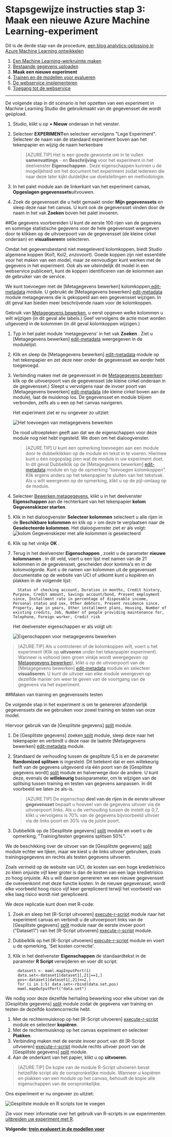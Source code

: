 <properties
    pageTitle="Stap 3: Maak een nieuwe Machine Learning-experiment | Microsoft Azure"
    description="Stap 3 van de prognose blog oplossing Stapsgewijze instructies: Maak een nieuwe training experiment in Azure Machine Learning Studio."
    services="machine-learning"
    documentationCenter=""
    authors="garyericson"
    manager="jhubbard"
    editor="cgronlun"/>

<tags
    ms.service="machine-learning"
    ms.workload="data-services"
    ms.tgt_pltfrm="na"
    ms.devlang="na"
    ms.topic="article"
    ms.date="10/05/2016" 
    ms.author="garye"/>


# <a name="walkthrough-step-3-create-a-new-azure-machine-learning-experiment"></a>Stapsgewijze instructies stap 3: Maak een nieuwe Azure Machine Learning-experiment

Dit is de derde stap van de procedure, [een blog analytics-oplossing in Azure Machine Learning ontwikkelen](machine-learning-walkthrough-develop-predictive-solution.md)


1.  [Een Machine Learning-werkruimte maken](machine-learning-walkthrough-1-create-ml-workspace.md)
2.  [Bestaande gegevens uploaden](machine-learning-walkthrough-2-upload-data.md)
3.  **Maak een nieuwe experiment**
4.  [Trainen en de modellen voor evalueren](machine-learning-walkthrough-4-train-and-evaluate-models.md)
5.  [De webservice implementeren](machine-learning-walkthrough-5-publish-web-service.md)
6.  [Toegang tot de webservice](machine-learning-walkthrough-6-access-web-service.md)

----------

De volgende stap in dit scenario is het opzetten van een experiment in Machine Learning Studio die gebruikmaakt van de gegevensset die wordt geüpload.  

1.  Studio, klikt u op **+ Nieuw** onderaan in het venster.
2.  Selecteer **EXPERIMENT**en selecteer vervolgens "Lege Experiment". Selecteer de naam van de standaard experiment boven aan het tekenpapier en wijzig de naam herkenbare

    > [AZURE.TIP] Het is een goede gewoonte om in te vullen **samenvattings** - en **Beschrijving** voor het experiment in het deelvenster **Eigenschappen** . Deze eigenschappen kunnen u de mogelijkheid om het document het experiment zodat iedereen die naar deze later kijkt duidelijke uw doelstellingen en methodologie.

3.  In het palet module aan de linkerkant van het experiment canvas, **Opgeslagen gegevenssets**uitvouwen.
4.  Zoek de gegevensset die u hebt gemaakt onder **Mijn gegevenssets** en sleep deze naar het canvas. U kunt ook de gegevensset vinden door de naam in het vak **Zoeken** boven het palet invoeren.  

##<a name="prepare-the-data"></a>De gegevens voorbereiden
U kunt de eerste 100 rijen van de gegevens en sommige statistische gegevens voor de hele gegevensset weergeven door te klikken op de uitvoerpoort van de gegevensset (de kleine cirkel onderaan) en **visualiseren**te selecteren.  

Omdat het gegevensbestand niet meegeleverd kolomkoppen, biedt Studio algemene koppen (Kol1, Kol2, *enzovoort*). Goede koppen zijn niet essentiële voor het maken van een model, maar ze eenvoudiger kunt werken met de gegevens in het experiment. Ook als we uiteindelijk dit model in een webservice publiceert, kunt de koppen identificeren van de kolommen aan de gebruiker van de service.  

We kunt toevoegen met de [Metagegevens bewerken] kolomkoppen[ edit-metadata] module.
U gebruikt de [Metagegevens bewerken] [ edit-metadata] module metagegevens die is gekoppeld aan een gegevensset wijzigen. In dit geval kan bieden meer beschrijvende naam voor de kolomkoppen. 

Gebruik van [Metagegevens bewerken][edit-metadata], u eerst opgeven welke kolommen u wilt wijzigen (in dit geval alle labels.) Geef vervolgens de actie moet worden uitgevoerd in de kolommen (in dit geval kolomkoppen wijzigen.)

1.  Typ in het palet module 'metagegevens' in het vak **Zoeken** . Ziet u [Metagegevens bewerken] [ edit-metadata] weergegeven in de modulelijst.
2.  Klik en sleep de [Metagegevens bewerken] [ edit-metadata] module op het tekenpapier en zet deze neer onder de gegevensset we eerder hebt toegevoegd.
3.  Verbinding maken met de gegevensset in de [Metagegevens bewerken][edit-metadata]: klik op de uitvoerpoort van de gegevensset (de kleine cirkel onderaan in de gegevensset.) Sleept u vervolgens naar de invoer poort van [Metagegevens bewerken] [ edit-metadata] (de kleine cirkel boven aan de module), laat de muisknop los. De gegevensset en module blijven verbonden, zelfs als u een op het canvas navigeren.

    Het experiment ziet er nu ongeveer zo uitziet:  

    ![Het toevoegen van metagegevens bewerken][2]
    
    De rood uitroepteken geeft aan dat we de eigenschappen voor deze module nog niet hebt ingesteld. We doen om het dialoogvenster.
    
    > [AZURE.TIP] U kunt een opmerking toevoegen aan een module door te dubbelklikken op de module en tekst in te voeren. Hiermee kunt u één oogopslag zien wat de module in uw experiment doet. In dit geval Dubbelklik op de [Metagegevens bewerken] [ edit-metadata] module en typ de opmerking "toevoegen kolomkoppen". Klik ergens anders op het tekenpapier te sluiten van het tekstvak. Als u wilt weergeven op de opmerking, klikt u op de pijl-omlaag op de module.

4.  Selecteer [Bewerken metagegevens][edit-metadata], klikt u in het deelvenster **Eigenschappen** aan de rechterkant van het tekenpapier **kolom Gegevenskiezer starten**.
5.  Klik in het dialoogvenster **Selecteer kolommen** selecteert u alle rijen in de **Beschikbare kolommen** en klik op > om deze te verplaatsen naar de **Geselecteerde kolommen**.
Het dialoogvenster ziet er als volgt: ![kolom Gegevenskiezer met alle kolommen is geselecteerd][4]
7.  Klik op het vinkje **OK** .
8.  Terug in het deelvenster **Eigenschappen** , zoekt u de parameter **nieuwe kolomnamen** . In dit veld, voert u een lijst met namen van de 21 kolommen in de gegevensset, gescheiden door komma's en in de kolomvolgorde. Kunt u de namen van kolommen uit de gegevensset documentatie op de website van UCI of uitkomt kunt u kopiëren en plakken in de volgende lijst:  

          Status of checking account, Duration in months, Credit history, Purpose, Credit amount, Savings account/bond, Present employment since, Installment rate in percentage of disposable income, Personal status and sex, Other debtors, Present residence since, Property, Age in years, Other installment plans, Housing, Number of existing credits, Job, Number of people providing maintenance for, Telephone, Foreign worker, Credit risk  

    Het deelvenster eigenschappen er als volgt uit:

    ![Eigenschappen voor metagegevens bewerken][1]

> [AZURE.TIP] Als u controleren of de kolomkoppen wilt, voert u het experiment (Klik op **uitvoeren** onder het tekenpapier experiment). Wanneer is voltooid (een groen vinkje wordt weergegeven op [Metagegevens bewerken][edit-metadata]), klikt u op de uitvoerpoort van de [Metagegevens bewerken] [ edit-metadata] module en selecteer **visualiseren**. U kunt de uitvoer van elke module weergeven op dezelfde manier om weer te geven van de voortgang van de gegevens via het experiment.

##<a name="create-training-and-test-datasets"></a>Maken van training en gegevenssets testen

De volgende stap in het experiment is om te genereren afzonderlijk gegevenssets die we gebruiken voor zowel training en testen van onze model.

Hiervoor gebruik van de [Gesplitste gegevens] [ split] module.  

1.  De [Gesplitste gegevens] zoeken[ split] module, sleep deze naar het tekenpapier en verbindt u deze naar de laatste [Metagegevens bewerken] [ edit-metadata] module.
2.  Standaard de verhouding tussen de gesplitste 0,5 is en de parameter **Randomized splitsen** is ingesteld. Dit betekent dat er een willekeurig helft van de gegevens uitgevoerd via één poort van de [Gesplitste gegevens wordt] [ split] module en halverwege door de andere. U kunt deze, evenals de **willekeurig** basisparameter, om te wijzigen van de splitsing tussen training en testen van gegevens aanpassen. In dit voorbeeld we laten ze als-is.
    
    > [AZURE.TIP] De eigenschap **deel van de rijen in de eerste uitvoer gegevensset** bepaalt u hoeveel van de gegevens uitvoer via de uitvoerpoort links. Als u de verhouding tussen de instelt op 0,7, klikt u vervolgens is 70% van de gegevens bijvoorbeeld uitvoer via de links poort en 30% via de juiste poort.  
    
3. Dubbelklik op de [Gesplitste gegevens] [ split] module en voert u de opmerking, "Training/testen gegevens splitsen 50%". 

We de beschikking over de uitvoer van de [Gesplitste gegevens] [ split] module echter we lijken, maar we kiest u de links uitvoer gebruiken, zoals trainingsgegevens en rechts als testen gegevens uitvoeren.  

Zoals vermeld op de website van UCI, de kosten van een hoge kredietrisico zo klein onjuiste vijf keer groter is dan de kosten van een lage kredietrisico zo hoog onjuiste. Als u wilt daarom genereren we een nieuwe gegevensset die overeenkomt met deze functie kosten. In de nieuwe gegevensset, wordt elke voorbeeld hoog risico vijf keer gerepliceerd terwijl het voorbeeld van elke laag risico wordt niet gerepliceerd.   

We deze replicatie kunt doen met R-code:  

1.  Zoek en sleep het [R-Script uitvoeren] [ execute-r-script] module naar het experiment canvas en verbindt u de uitvoerpoort links van de [Gesplitste gegevens] [ split] module naar de eerste invoer poort ("Dataset1") van het [R-Script uitvoeren] [ execute-r-script] module.
2. Dubbelklik op het [R-Script uitvoeren] [ execute-r-script] module en voert u de opmerking, 'Set kosten correctie'.
2.  Klik in het deelvenster **Eigenschappen** de standaardtekst in de parameter **R Script** verwijderen en voer dit script:

          dataset1 <- maml.mapInputPort(1)
          data.set<-dataset1[dataset1[,21]==1,]
          pos<-dataset1[dataset1[,21]==2,]
          for (i in 1:5) data.set<-rbind(data.set,pos)
          maml.mapOutputPort("data.set")


We nodig voor deze dezelfde herhaling bewerking voor elke uitvoer van de [Gesplitste gegevens] [ split] module zodat de gegevens van training en testen de dezelfde kostencorrectie hebt.

1.  Met de rechtermuisknop op het [R-Script uitvoeren] [ execute-r-script] module en selecteer **kopiëren**.
2.  Met de rechtermuisknop op het canvas experiment en selecteer **Plakken**.
3.  Verbinding maken met de eerste invoer poort van dit [R-Script uitvoeren] [ execute-r-script] module rechts uitvoer poort van de [Gesplitste gegevens] [ split] module. 
4.  Aan de onderkant van het papier, klikt u op **uitvoeren**. 

> [AZURE.TIP] De kopie van de module R-Script uitvoeren bevat hetzelfde script als de oorspronkelijke module. Wanneer u kopiëren en plakken van een module op het canvas, behoudt de kopie alle eigenschappen van de oorspronkelijke.  

Ons experiment er nu ongeveer zo uitziet:

![Gesplitste module en R scripts toe te voegen][3]

Zie voor meer informatie over het gebruik van R-scripts in uw experimenten [uitbreiden uw experiment met R](machine-learning-extend-your-experiment-with-r.md).

**Volgende: [trein evalueert in de modellen voor](machine-learning-walkthrough-4-train-and-evaluate-models.md)**


[1]: ./media/machine-learning-walkthrough-3-create-new-experiment/create1.png
[2]: ./media/machine-learning-walkthrough-3-create-new-experiment/create2.png
[3]: ./media/machine-learning-walkthrough-3-create-new-experiment/create3.png
[4]: ./media/machine-learning-walkthrough-3-create-new-experiment/columnselector.png


<!-- Module References -->
[execute-r-script]: https://msdn.microsoft.com/library/azure/30806023-392b-42e0-94d6-6b775a6e0fd5/
[edit-metadata]: https://msdn.microsoft.com/library/azure/370b6676-c11c-486f-bf73-35349f842a66/
[split]: https://msdn.microsoft.com/library/azure/70530644-c97a-4ab6-85f7-88bf30a8be5f/

